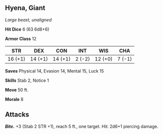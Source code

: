 ## Hyena, Giant

*Large beast, unaligned*

**Hit Dice** 6 (63 6d8+6)

**Armor Class** 12

| STR     | DEX     | CON     | INT     | WIS     | CHA     |
|---------|---------|---------|---------|---------|---------|
| 16 (+1) | 14 (+1) | 14 (+1) |  2 (-2) | 12 (+0) |  7 (-1) |

**Saves** Physical 14, Evasion 14, Mental 15, Luck 15

**Skills** Stab 2, Notice 1

**Move** 50 ft.

**Morale** 8

## Attacks

***Bite.*** +3 (Stab 2 STR +1), reach 5 ft., one target. Hit: 2d6+1 piercing damage.

